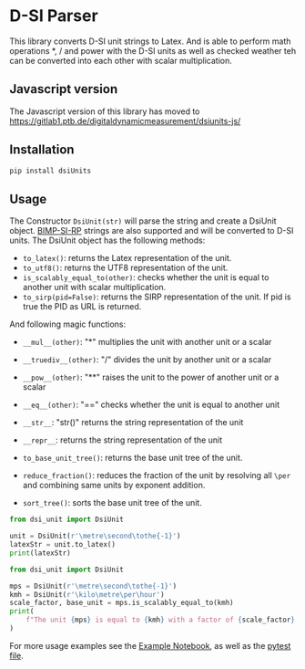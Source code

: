 # D-SI Parser

This library converts D-SI unit strings to Latex.
And is able to perform math operations *, / and power with the D-SI units as well as checked weather teh can be converted into each other with scalar multiplication.


## Javascript version

The Javascript version of this library has moved to  <https://gitlab1.ptb.de/digitaldynamicmeasurement/dsiunits-js/>

## Installation

```bash
pip install dsiUnits
```

## Usage
The Constructor `DsiUnit(str)` will parse the string and create a DsiUnit object. [BIMP-SI-RP](https://si-digital-framework.org/SI/unitExpr?lang=en) strings are also supported and will be converted to D-SI units.
The DsiUnit object has the following methods:
- `to_latex()`: returns the Latex representation of the unit.
- `to_utf8()`: returns the UTF8 representation of the unit.
- `is_scalably_equal_to(other)`: checks whether the unit is equal to another unit with scalar multiplication.
- `to_sirp(pid=False)`: returns the SIRP representation of the unit. If pid is true the PID as URL is returned.
  
And following magic functions: 
- `__mul__(other)`: "*" multiplies the unit with another unit or a scalar
- `__truediv__(other)`: "/" divides the unit by another unit or a scalar
- `__pow__(other)`: "**" raises the unit to the power of another unit or a scalar
- `__eq__(other)`: "==" checks whether the unit is equal to another unit
- `__str__`: "str()" returns the string representation of the unit
- `__repr__`: returns the string representation of the unit

- `to_base_unit_tree()`: returns the base unit tree of the unit.
- `reduce_fraction()`: reduces the fraction of the unit by resolving all `\per` and combining same units by exponent addition.
- `sort_tree()`: sorts the base unit tree of the unit.

```python
from dsi_unit import DsiUnit

unit = DsiUnit(r'\metre\second\tothe{-1}')
latexStr = unit.to_latex()
print(latexStr)
```

```python
from dsi_unit import DsiUnit

mps = DsiUnit(r'\metre\second\tothe{-1}')
kmh = DsiUnit(r'\kilo\metre\per\hour')
scale_factor, base_unit = mps.is_scalably_equal_to(kmh)
print(
    f"The unit {mps} is equal to {kmh} with a factor of {scale_factor} and base unit {base_unit}"
)
```

For more usage examples see the [Example Notebook](https://gitlab1.ptb.de/digitaldynamicmeasurement/dsiUnits/-/blob/main/doc/examples.ipynb),
as well as the [pytest file](https://gitlab1.ptb.de/digitaldynamicmeasurement/dsiUnits/-/blob/main/src/dsiUnits.py).

